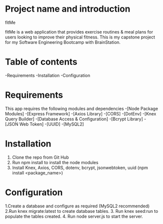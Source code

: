 # Project name and introduction

fitMe

fitMe is a web application that provides exercise routines & meal plans for users looking to improve their physical fitness.
This is my capstone project for my Software Engineering Bootcamp with BrainStation.

# Table of contents

-Requirements
-Installation
-Configuration

# Requirements

This app requires the following modules and dependencies -[Node Package Modules] -[Express Framework] -[Axios Library] -[CORS] -[DotEnv] -[Knex Query Builder] -[Database Access & Configuration] -[Bcrypt Library] -[JSON Web Token] -[UUID] -[MySQL2]

# Installation

1. Clone the repo from Git Hub
2. Run npm install to install the node modules
3. Install Knex, Axios, CORS, dotenv, bcrypt, jsonwebtoken, uuid (npm install <package_name>)

# Configuration

1.Create a database and configure as required (MySQL2 recommended)
2.Run knex migrate:latest to create database tables. 3. Run knex seed:run to populate the tables created. 4. Run node server.js to start the server.
